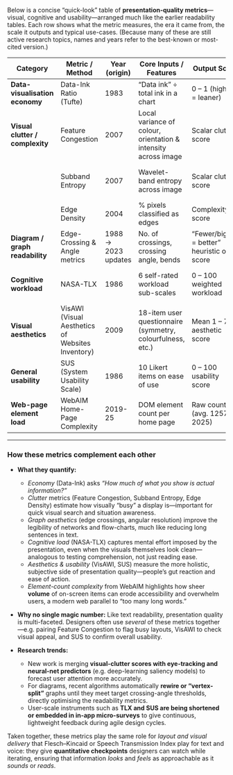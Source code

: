 Below is a concise “quick-look” table of **presentation-quality metrics**—visual, cognitive and usability—arranged much like the earlier readability tables.  Each row shows what the metric measures, the era it came from, the scale it outputs and typical use-cases.  (Because many of these are still active research topics, names and years refer to the best-known or most-cited version.)

| Category                        | Metric / Method                                  | Year (origin)       | Core Inputs / Features                                         | Output Scale                               | Typical Use                            | Key source              |
| ------------------------------- | ------------------------------------------------ | ------------------- | -------------------------------------------------------------- | ------------------------------------------ | -------------------------------------- | ----------------------- |
| **Data-visualisation economy**  | Data-Ink Ratio (Tufte)                           | 1983                | “Data ink” ÷ total ink in a chart                              | 0 – 1 (higher = leaner)                    | Simplifying charts & infographics      | ([Holistics][1])        |
| **Visual clutter / complexity** | Feature Congestion                               | 2007                | Local variance of colour, orientation & intensity across image | Scalar clutter score                       | Screen / cockpit / UI clutter studies  | ([ResearchGate][2])     |
|                                 | Subband Entropy                                  | 2007                | Wavelet-band entropy across image                              | Scalar clutter score                       | Same as above; often paired with FC    | ([DSpace][3])           |
|                                 | Edge Density                                     | 2004                | % pixels classified as edges                                   | Complexity score                           | Early scene & webpage complexity       | ([ResearchGate][2])     |
| **Diagram / graph readability** | Edge-Crossing & Angle metrics                    | 1988 → 2023 updates | No. of crossings, crossing angle, bends                        | “Fewer/bigger = better” heuristic or score | Network & flow-chart layout            | ([yun-vis.net][4])      |
| **Cognitive workload**          | NASA-TLX                                         | 1986                | 6 self-rated workload sub-scales                               | 0 – 100 weighted workload                  | UI prototypes, ATC, med-tech           | ([NASA][5])             |
| **Visual aesthetics**           | VisAWI (Visual Aesthetics of Websites Inventory) | 2009                | 18-item user questionnaire (symmetry, colourfulness, etc.)     | Mean 1 – 7 aesthetic score                 | Comparing website “look & feel”        | ([thielsch.org][6])     |
| **General usability**           | SUS (System Usability Scale)                     | 1986                | 10 Likert items on ease of use                                 | 0 – 100 usability score                    | Web, app & hardware UX                 | ([digital.ahrq.gov][7]) |
| **Web-page element load**       | WebAIM Home-Page Complexity                      | 2019-25             | DOM element count per home page                                | Raw count (avg. 1257 in 2025)              | Tracking rising site complexity & a11y | ([webaim.org][8])       |

---

### How these metrics complement each other

* **What they quantify:**

  * *Economy* (Data-Ink) asks *“How much of what you show is actual information?”*
  * *Clutter* metrics (Feature Congestion, Subband Entropy, Edge Density) estimate how visually “busy” a display is—important for quick visual search and situation awareness.
  * *Graph aesthetics* (edge crossings, angular resolution) improve the legibility of networks and flow-charts, much like reducing long sentences in text.
  * *Cognitive load* (NASA-TLX) captures mental effort imposed by the presentation, even when the visuals themselves look clean—analogous to testing comprehension, not just reading ease.
  * *Aesthetics & usability* (VisAWI, SUS) measure the more holistic, subjective side of presentation quality—people’s gut reaction and ease of action.
  * *Element-count complexity* from WebAIM highlights how sheer **volume** of on-screen items can erode accessibility and overwhelm users, a modern web parallel to “too many long words.”

* **Why no single magic number:**  Like text readability, presentation quality is multi-faceted.  Designers often use *several* of these metrics together—e.g. pairing Feature Congestion to flag busy layouts, VisAWI to check visual appeal, and SUS to confirm overall usability.

* **Research trends:**

  * New work is merging **visual-clutter scores with eye-tracking and neural-net predictors** (e.g. deep-learning saliency models) to forecast user attention more accurately.
  * For diagrams, recent algorithms automatically **rewire or “vertex-split”** graphs until they meet target crossing-angle thresholds, directly optimising the readability metrics.
  * User-scale instruments such as **TLX and SUS are being shortened or embedded in in-app micro-surveys** to give continuous, lightweight feedback during agile design cycles.

Taken together, these metrics play the same role for *layout and visual delivery* that Flesch–Kincaid or Speech Transmission Index play for text and voice: they give **quantitative checkpoints** designers can watch while iterating, ensuring that information *looks* and *feels* as approachable as it *sounds* or *reads*.

[1]: https://www.holistics.io/blog/data-ink-ratio/?utm_source=chatgpt.com "Data-ink Ratio: How to Simplify Data Visualization - Holistics"
[2]: https://www.researchgate.net/publication/239450341_Feature_congestion_A_measure_of_visual_clutter?utm_source=chatgpt.com "(PDF) Feature congestion: A measure of visual clutter - ResearchGate"
[3]: https://dspace.mit.edu/handle/1721.1/37593?utm_source=chatgpt.com "Feature Congestion and Subband Entropy measures of visual clutter"
[4]: https://yun-vis.net/projects/graph/cg2023-preprint.pdf?utm_source=chatgpt.com "[PDF] Improving readability of static, straight-line graph drawings"
[5]: https://www.nasa.gov/wp-content/uploads/2023/12/ochmo-tb-032-cognitive-workload.pdf?utm_source=chatgpt.com "[PDF] Cognitive Workload Assessment Methods OCHMO-TB-032 Rev C"
[6]: https://www.thielsch.org/download/VisAWI/VisAWI_Manual_EN.pdf?utm_source=chatgpt.com "[PDF] VisAWI Manual (Visual Aesthetics of Websites Inventory)"
[7]: https://digital.ahrq.gov/sites/default/files/docs/survey/systemusabilityscale%2528sus%2529_comp%255B1%255D.pdf?utm_source=chatgpt.com "[PDF] SUS - A quick and dirty usability scale - Digital Healthcare Research"
[8]: https://webaim.org/projects/million/?utm_source=chatgpt.com "The WebAIM Million - The 2025 report on the accessibility of the top ..."
